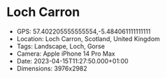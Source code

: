# Loch Carron

- GPS: 57.402205555555554,-5.484061111111111
- Location: Loch Carron, Scotland, United Kingdom
- Tags: Landscape, Loch, Gorse
- Camera: Apple iPhone 14 Pro Max
- Date: 2023-04-15T11:27:50.000+01:00
- Dimensions: 3976x2982
